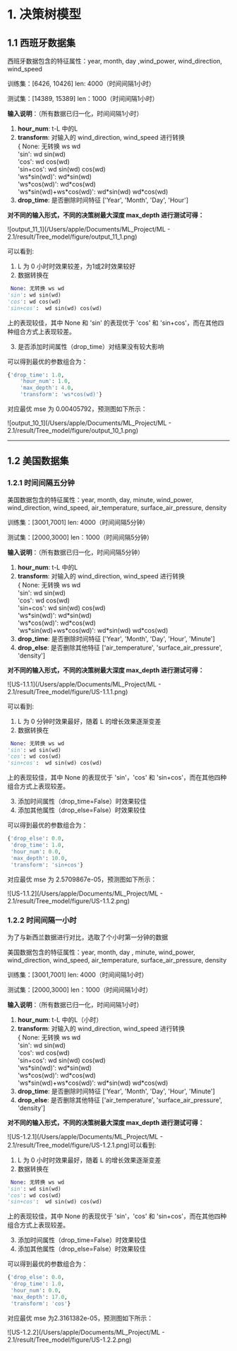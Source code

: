 # 1. 决策树模型

## 1.1 西班牙数据集

西班牙数据包含的特征属性：year, month, day ,wind_power, wind_direction, wind_speed

训练集：[6426, 10426] len: 4000（时间间隔1小时）

测试集：[14389, 15389] len：1000（时间间隔1小时）

**输入说明**：（所有数据已归一化，时间间隔1小时）

1. **hour_num**: t-L 中的L
2. **transform**: 对输入的 wind_direction, wind_speed 进行转换 <br>
                 { None: 无转换 ws wd <br>
                  'sin': wd sin(wd) <br>
                  'cos': wd cos(wd) <br>
                  'sin+cos':  wd sin(wd) cos(wd) <br>
                  'ws\*sin(wd)': wd\*sin(wd) <br>
                  'ws\*cos(wd)': wd\*cos(wd) <br>
                  'ws\*sin(wd)+ws\*cos(wd)': wd\*sin(wd)  wd\*cos(wd) <br>
3. **drop_time**: 是否删除时间特征  ['Year', 'Month', 'Day', 'Hour']

**对不同的输入形式，不同的决策树最大深度 max_depth 进行测试可得：**

![output_11_1](/Users/apple/Documents/ML_Project/ML - 2.1/result/Tree_model/figure/output_11_1.png)

可以看到:

1. L 为 0 小时时效果较差，为1或2时效果较好
2. 数据转换在

```python
 None: 无转换 ws wd
'sin': wd sin(wd)
'cos': wd cos(wd)
'sin+cos':  wd sin(wd) cos(wd)
```

上的表现较佳，其中 None 和 'sin' 的表现优于 'cos' 和 'sin+cos'，而在其他四种组合方式上表现较差。

3. 是否添加时间属性（drop_time）对结果没有较大影响

可以得到最优的参数组合为：

```python
{'drop_time': 1.0, 
	'hour_num': 1.0, 
	'max_depth': 4.0, 
	'transform': 'ws*cos(wd)'} 
```

对应最优 mse 为 0.00405792，预测图如下所示：

![output_10_1](/Users/apple/Documents/ML_Project/ML - 2.1/result/Tree_model/figure/output_10_1.png)

___

## 1.2 美国数据集

### 1.2.1 时间间隔五分钟

美国数据包含的特征属性：year, month, day, minute, wind_power, wind_direction, wind_speed, air_temperature, surface_air_pressure, density

训练集：[3001,7001] len: 4000（时间间隔5分钟）

测试集：[2000,3000] len：1000（时间间隔5分钟）

**输入说明**：（所有数据已归一化，时间间隔5分钟）

1. **hour_num**: t-L 中的L
2. **transform**: 对输入的 wind_direction, wind_speed 进行转换 <br>
                 { None: 无转换 ws wd <br>
                  'sin': wd sin(wd) <br>
                  'cos': wd cos(wd) <br>
                  'sin+cos':  wd sin(wd) cos(wd) <br>
                  'ws\*sin(wd)': wd\*sin(wd) <br>
                  'ws\*cos(wd)': wd\*cos(wd) <br>
                  'ws\*sin(wd)+ws\*cos(wd)': wd\*sin(wd)  wd\*cos(wd) <br>
3. **drop_time**: 是否删除时间特征  ['Year', 'Month', 'Day', 'Hour', 'Minute']
4. **drop_else**: 是否删除其他特征  ['air_temperature', 'surface_air_pressure', 'density']

**对不同的输入形式，不同的决策树最大深度 max_depth 进行测试可得：**

![US-1.1.1](/Users/apple/Documents/ML_Project/ML - 2.1/result/Tree_model/figure/US-1.1.1.png)

可以看到:

1. L 为 0 分钟时效果最好，随着 L 的增长效果逐渐变差
2. 数据转换在

```python
 None: 无转换 ws wd
'sin': wd sin(wd)
'cos': wd cos(wd)
'sin+cos':  wd sin(wd) cos(wd)
```

上的表现较佳，其中 None 的表现优于  'sin'，'cos' 和 'sin+cos'，而在其他四种组合方式上表现较差。

3. 添加时间属性（drop_time=False）时效果较佳
4. 添加其他属性（drop_else=False）时效果较佳

可以得到最优的参数组合为：

```python
{'drop_else': 0.0, 
 'drop_time': 1.0, 
 'hour_num': 0.0, 
 'max_depth': 10.0,
 'transform': 'sin+cos'}
```

对应最优 mse 为 2.5709867e-05，预测图如下所示：

![US-1.1.2](/Users/apple/Documents/ML_Project/ML - 2.1/result/Tree_model/figure/US-1.1.2.png)

### 1.2.2 时间间隔一小时

为了与新西兰数据进行对比，选取了个小时第一分钟的数据

美国数据包含的特征属性：year, month, day , minute, wind_power, wind_direction, wind_speed, air_temperature, surface_air_pressure, density

训练集：[3001,7001] len: 4000（时间间隔1小时）

测试集：[2000,3000] len：1000（时间间隔1小时）

**输入说明**：（所有数据已归一化，时间间隔1小时）

1. **hour_num**: t-L 中的L（小时）
2. **transform**: 对输入的 wind_direction, wind_speed 进行转换 <br>
        { None: 无转换 ws wd <br>
         'sin': wd sin(wd) <br>
         'cos': wd cos(wd) <br>
         'sin+cos':  wd sin(wd) cos(wd) <br>
         'ws\*sin(wd)': wd\*sin(wd) <br>
         'ws\*cos(wd)': wd\*cos(wd) <br>
         'ws\*sin(wd)+ws\*cos(wd)': wd\*sin(wd)  wd\*cos(wd) <br>
3. **drop_time**: 是否删除时间特征  ['Year', 'Month', 'Day', 'Hour', 'Minute']
4. **drop_else**: 是否删除其他特征  ['air_temperature', 'surface_air_pressure', 'density']

**对不同的输入形式，不同的决策树最大深度 max_depth 进行测试可得：**

![US-1.2.1](/Users/apple/Documents/ML_Project/ML - 2.1/result/Tree_model/figure/US-1.2.1.png)可以看到:

1. L 为 0 小时时效果最好，随着 L 的增长效果逐渐变差
2. 数据转换在

```python
 None: 无转换 ws wd
'sin': wd sin(wd)
'cos': wd cos(wd)
'sin+cos':  wd sin(wd) cos(wd)
```

上的表现较佳，其中 None 的表现优于  'sin'，'cos' 和 'sin+cos'，而在其他四种组合方式上表现较差。

3. 添加时间属性（drop_time=False）时效果较佳
4. 添加其他属性（drop_else=False）时效果较佳

可以得到最优的参数组合为：

```python
{'drop_else': 0.0, 
 'drop_time': 1.0, 
 'hour_num': 0.0, 
 'max_depth': 17.0, 
 'transform': 'cos'} 
```

对应最优 mse 为2.3161382e-05，预测图如下所示：

![US-1.2.2](/Users/apple/Documents/ML_Project/ML - 2.1/result/Tree_model/figure/US-1.2.2.png)